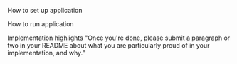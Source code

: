 How to set up application

How to run application

Implementation highlights
"Once you're done, please submit a paragraph or two in your README about what you are particularly proud of in your implementation, and why."

